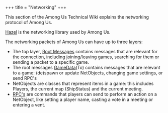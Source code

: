 +++
title = "Networking"
+++

This section of the Among Us Technical Wiki explains the networking protocol of Among Us.

[Hazel](./hazel/) is the networking library used by Among Us.

The networking packets of Among Us can have up to three layers:

- The top layer, [Root Messages](./rootmessages) contains messages that are relevant for the connection, including joining/leaving games, searching for them or sending a packet to a specific game.
- The root messages [GameData](./gamedata)(To) contains messages that are relevant to a game: (de)spawn or update NetObjects, changing game settings, or send RPC's
- NetObjects are classes that represent items in a game: this includes Players, the current map (ShipStatus) and the current meeting.
- [RPC's](./rpc) are commands that players can send to perform an action on a NetObject, like setting a player name, casting a vote in a meeting or entering a vent.
